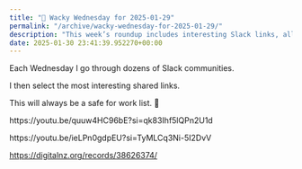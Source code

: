 ```yaml
---
title: "🤪 Wacky Wednesday for 2025-01-29"
permalink: "/archive/wacky-wednesday-for-2025-01-29/"
description: "This week’s roundup includes interesting Slack links, all safe for work!"
date: 2025-01-30 23:41:39.952270+00:00
---
```


<!-- buttondown-editor-mode: fancy --><p>Each Wednesday I go through dozens of Slack communities.</p><p>I then select the most interesting shared links.</p><p>This will always be a safe for work list. 🙈</p><p>https://youtu.be/quuw4HC96bE?si=qk83Ihf5lQPn2U1d</p><p>https://youtu.be/ieLPn0gdpEU?si=TyMLCq3Ni-5I2DvV</p><p><a target="_blank" rel="noopener noreferrer nofollow" href="https://digitalnz.org/records/38626374/">https://digitalnz.org/records/38626374/</a></p><p></p><p></p>